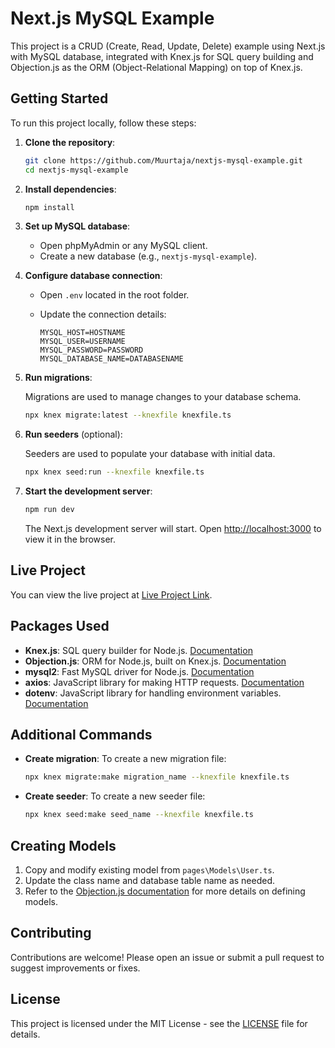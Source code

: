 # Next.js MySQL Example

This project is a CRUD (Create, Read, Update, Delete) example using Next.js with MySQL database, integrated with Knex.js for SQL query building and Objection.js as the ORM (Object-Relational Mapping) on top of Knex.js.

## Getting Started

To run this project locally, follow these steps:

1. **Clone the repository**:

   ```bash
   git clone https://github.com/Muurtaja/nextjs-mysql-example.git
   cd nextjs-mysql-example
   ```

2. **Install dependencies**:

   ```bash
   npm install
   ```

3. **Set up MySQL database**:

   - Open phpMyAdmin or any MySQL client.
   - Create a new database (e.g., `nextjs-mysql-example`).

4. **Configure database connection**:

   - Open `.env` located in the root folder.
   - Update the connection details:

     ```.env
     MYSQL_HOST=HOSTNAME
     MYSQL_USER=USERNAME
     MYSQL_PASSWORD=PASSWORD
     MYSQL_DATABASE_NAME=DATABASENAME
     ```

5. **Run migrations**:

   Migrations are used to manage changes to your database schema.

   ```bash
   npx knex migrate:latest --knexfile knexfile.ts
   ```

6. **Run seeders** (optional):

   Seeders are used to populate your database with initial data.

   ```bash
   npx knex seed:run --knexfile knexfile.ts
   ```

7. **Start the development server**:

   ```bash
   npm run dev
   ```

   The Next.js development server will start. Open [http://localhost:3000](http://localhost:3000) to view it in the browser.

## Live Project
You can view the live project at [Live Project Link](#).

## Packages Used

- **Knex.js**: SQL query builder for Node.js. [Documentation](https://knexjs.org/)
- **Objection.js**: ORM for Node.js, built on Knex.js. [Documentation](https://vincit.github.io/objection.js/)
- **mysql2**: Fast MySQL driver for Node.js. [Documentation](https://sidorares.github.io/node-mysql2/docs)
- **axios**: JavaScript library for making HTTP requests. [Documentation](https://axios-http.com/)
- **dotenv**: JavaScript library for handling environment variables. [Documentation](https://github.com/motdotla/dotenv#readme)

## Additional Commands

- **Create migration**: To create a new migration file:

  ```bash
  npx knex migrate:make migration_name --knexfile knexfile.ts
  ```

- **Create seeder**: To create a new seeder file:

  ```bash
  npx knex seed:make seed_name --knexfile knexfile.ts
  ```

## Creating Models

1. Copy and modify existing model from `pages\Models\User.ts`.
2. Update the class name and database table name as needed.
3. Refer to the [Objection.js documentation](https://vincit.github.io/objection.js/guide/models.html#examples) for more details on defining models.

## Contributing

Contributions are welcome! Please open an issue or submit a pull request to suggest improvements or fixes.

## License

This project is licensed under the MIT License - see the [LICENSE](https://opensource.org/license/mit) file for details.
